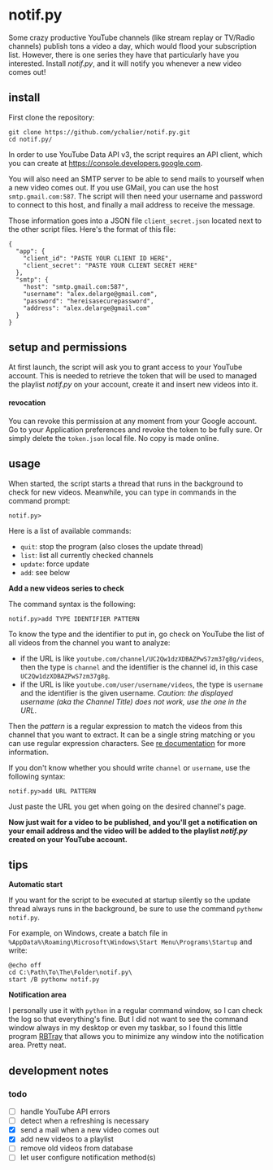 # notif.py

Some crazy productive YouTube channels (like stream replay or TV/Radio channels) publish tons a video a day, which would flood your subscription list. However, there is one series they have that particularly have you interested. Install *notif.py*, and it will notify you whenever a new video comes out!

## install

First clone the repository:

    git clone https://github.com/ychalier/notif.py.git
    cd notif.py/

In order to use YouTube Data API v3, the script requires an API client, which you can create at https://console.developers.google.com.

You will also need an SMTP server to be able to send mails to yourself when a new video comes out. If you use GMail, you can use the host `smtp.gmail.com:587`. The script will then need your username and password to connect to this host, and finally a mail address to receive the message.

Those information goes into a JSON file `client_secret.json` located next to the other script files. Here's the format of this file:

    {
      "app": {
        "client_id": "PASTE YOUR CLIENT ID HERE",
        "client_secret": "PASTE YOUR CLIENT SECRET HERE"
      },
      "smtp": {
        "host": "smtp.gmail.com:587",
        "username": "alex.delarge@gmail.com",
        "password": "hereisasecurepassword",
        "address": "alex.delarge@gmail.com"
      }
    }

## setup and permissions

At first launch, the script will ask you to grant access to your YouTube account. This is needed to retrieve the token that will be used to managed the playlist _notif.py_ on your account, create it and insert new videos into it.

#### revocation

You can revoke this permission at any moment from your Google account. Go to your Application preferences and revoke the token to be fully sure. Or simply delete the `token.json` local file. No copy is made online.

## usage

When started, the script starts a thread that runs in the background to check for new videos. Meanwhile, you can type in commands in the command prompt:

    notif.py>

Here is a list of available commands:

 - `quit`: stop the program (also closes the update thread)
 - `list`: list all currently checked channels
 - `update`: force update
 - `add`: see below

**Add a new videos series to check**

The command syntax is the following:

    notif.py>add TYPE IDENTIFIER PATTERN

To know the type and the identifier to put in, go check on YouTube the list of all videos from the channel you want to analyze:
 - if the URL is like `youtube.com/channel/UC2Qw1dzXDBAZPwS7zm37g8g/videos`, then the type is `channel` and the identifier is the channel id, in this case `UC2Qw1dzXDBAZPwS7zm37g8g`.
 - if the URL is like `youtube.com/user/username/videos`, the type is `username` and the identifier is the given username. *Caution: the displayed username (aka the Channel Title) does not work, use the one in the URL*.

Then the *pattern* is a regular expression to match the videos from this channel that you want to extract. It can be a single string matching or you can use regular expression characters. See [re documentation](https://docs.python.org/3.5/library/re.html) for more information.

If you don't know whether you should write `channel` or `username`, use the following syntax:

    notif.py>add URL PATTERN

Just paste the URL you get when going on the desired channel's page.

**Now just wait for a video to be published, and you'll get a notification on your email address and the video will be added to the playlist _notif.py_ created on your YouTube account.**

## tips

**Automatic start**

If you want for the script to be executed at startup silently so the update thread always runs in the background, be sure to use the command `pythonw notif.py`.

For example, on Windows, create a batch file in `%AppData%\Roaming\Microsoft\Windows\Start Menu\Programs\Startup` and write:

    @echo off
    cd C:\Path\To\The\Folder\notif.py\
    start /B pythonw notif.py

**Notification area**

I personally use it with `python` in a regular command window, so I can check the log so that everything's fine. But I did not want to see the command window always in my desktop or even my taskbar, so I found this little program [RBTray](http://rbtray.sourceforge.net) that allows you to minimize any window into the notification area. Pretty neat.

## development notes

### todo

 - [ ] handle YouTube API errors
 - [ ] detect when a refreshing is necessary
 - [x] send a mail when a new video comes out
 - [x] add new videos to a playlist
 - [ ] remove old videos from database
 - [ ] let user configure notification method(s)

